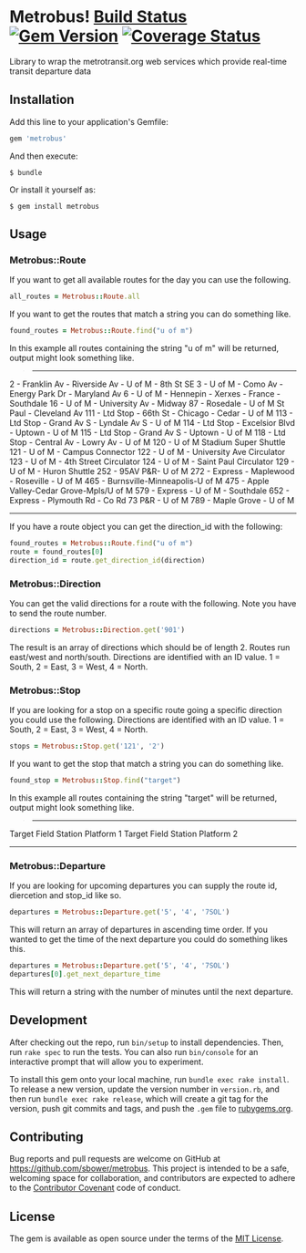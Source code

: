# Metrobus! [Build Status](https://api.travis-ci.org/sbower/metrobus.svg) [![Gem Version](https://badge.fury.io/rb/metrobus.svg)](https://badge.fury.io/rb/metrobus) [![Coverage Status](https://coveralls.io/repos/github/sbower/metrobus/badge.svg?branch=master)](https://coveralls.io/github/sbower/metrobus?branch=master)

Library to wrap the metrotransit.org web services which provide real-time transit departure data

## Installation

Add this line to your application's Gemfile:

```ruby
gem 'metrobus'
```

And then execute:

    $ bundle

Or install it yourself as:

    $ gem install metrobus

## Usage

### Metrobus::Route

If you want to get all available routes for the day you can use the following.

```ruby
all_routes = Metrobus::Route.all
```

If you want to get the routes that match a string you can do something like.

```ruby
found_routes = Metrobus::Route.find("u of m")
```

In this example all routes containing the string "u of m" will be returned,
output might look something like.

>*************************
2 - Franklin Av - Riverside Av - U of M - 8th St SE
3 - U of M - Como Av - Energy Park Dr - Maryland Av
6 - U of M - Hennepin - Xerxes - France - Southdale
16 - U of M - University Av - Midway
87 - Rosedale - U of M St Paul - Cleveland Av
111 - Ltd Stop - 66th St - Chicago - Cedar - U of M
113 - Ltd Stop - Grand Av S - Lyndale Av S - U of M
114 - Ltd Stop - Excelsior Blvd - Uptown - U of M
115 - Ltd Stop - Grand Av S - Uptown - U of M
118 - Ltd Stop - Central Av - Lowry Av - U of M
120 - U of M Stadium Super Shuttle
121 - U of M - Campus Connector
122 - U of M - University Ave Circulator
123 - U of M - 4th Street Circulator
124 - U of M - Saint Paul Circulator
129 - U of M - Huron Shuttle
252 - 95AV P&R- U of M
272 - Express - Maplewood - Roseville - U of M
465 - Burnsville-Minneapolis-U of M
475 - Apple Valley-Cedar Grove-Mpls/U of M
579 - Express - U of M - Southdale
652 - Express - Plymouth Rd - Co Rd 73 P&R - U of M
789 - Maple Grove - U of M
*************************

If you have a route object you can get the direction_id with the following:

```ruby
found_routes = Metrobus::Route.find("u of m")
route = found_routes[0]
direction_id = route.get_direction_id(direction)
```

### Metrobus::Direction

You can get the valid directions for a route with the following.  Note you have
to send the route number.

```ruby
directions = Metrobus::Direction.get('901')
```
The result is an array of directions which should be of length 2.  Routes run
east/west and north/south.  Directions are identified with an ID value. 1 = South,
2 = East, 3 = West, 4 = North.


### Metrobus::Stop

If you are looking for a stop on a specific route going a specific direction
you could use the following.  Directions are identified with an ID value.
1 = South, 2 = East, 3 = West, 4 = North.

```ruby
stops = Metrobus::Stop.get('121', '2')
```

If you want to get the stop that match a string you can do something like.

```ruby
found_stop = Metrobus::Stop.find("target")
```

In this example all routes containing the string "target" will be returned,
output might look something like.

>*************************
Target Field Station Platform 1
Target Field Station Platform 2
*************************

### Metrobus::Departure

If you are looking for upcoming departures you can supply the route id, diercetion and stop_id like so.

```ruby
departures = Metrobus::Departure.get('5', '4', '7SOL')
```
This will return an array of departures in ascending time order.  If you wanted to get the time of the next departure
you could do something likes this.

```ruby
departures = Metrobus::Departure.get('5', '4', '7SOL')
departures[0].get_next_departure_time
```
This will return a string with the number of minutes until the next departure.

## Development

After checking out the repo, run `bin/setup` to install dependencies. Then, run `rake spec` to run the tests. You can also run `bin/console` for an interactive prompt that will allow you to experiment.

To install this gem onto your local machine, run `bundle exec rake install`. To release a new version, update the version number in `version.rb`, and then run `bundle exec rake release`, which will create a git tag for the version, push git commits and tags, and push the `.gem` file to [rubygems.org](https://rubygems.org).

## Contributing

Bug reports and pull requests are welcome on GitHub at https://github.com/sbower/metrobus. This project is intended to be a safe, welcoming space for collaboration, and contributors are expected to adhere to the [Contributor Covenant](http://contributor-covenant.org) code of conduct.


## License

The gem is available as open source under the terms of the [MIT License](http://opensource.org/licenses/MIT).
